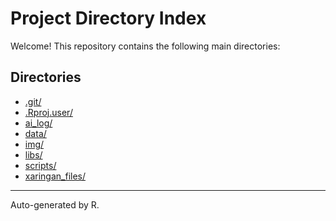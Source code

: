 # Project Directory Index

Welcome! This repository contains the following main directories:

## Directories

- [.git/](./.git/)
- [.Rproj.user/](./.Rproj.user/)
- [ai_log/](./ai_log/)
- [data/](./data/)
- [img/](./img/)
- [libs/](./libs/)
- [scripts/](./scripts/)
- [xaringan_files/](./xaringan_files/)

---

Auto-generated by R.
